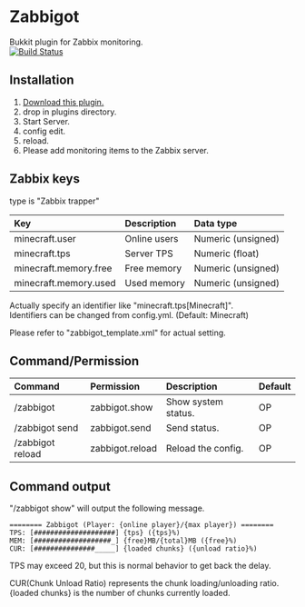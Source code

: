 # Zabbigot
Bukkit plugin for Zabbix monitoring.  
[![Build Status](https://travis-ci.org/HimaJyun/Zabbigot.svg?branch=master)](https://travis-ci.org/HimaJyun/Zabbigot)

## Installation
1. [Download this plugin.](https://github.com/HimaJyun/Zabbigot/releases/latest "Get Zabbigot")
2. drop in plugins directory.
3. Start Server.
4. config edit.
5. reload.
6. Please add monitoring items to the Zabbix server.

## Zabbix keys
type is "Zabbix trapper"

|Key                  |Description |Data type         |
|:--------------------|:-----------|:-----------------|
|minecraft.user       |Online users|Numeric (unsigned)|
|minecraft.tps        |Server TPS  |Numeric (float)   |
|minecraft.memory.free|Free memory |Numeric (unsigned)|
|minecraft.memory.used|Used memory |Numeric (unsigned)|

Actually specify an identifier like "minecraft.tps[Minecraft]".  
Identifiers can be changed from config.yml. (Default: Minecraft)

Please refer to "zabbigot_template.xml" for actual setting.

## Command/Permission
|Command         |Permission     |Description        |Default|
|:---------------|:--------------|:------------------|:------|
|/zabbigot       |zabbigot.show  |Show system status.|OP     |
|/zabbigot send  |zabbigot.send  |Send status.       |OP     |
|/zabbigot reload|zabbigot.reload|Reload the config. |OP     |

## Command output
"/zabbigot show" will output the following message.

```
======== Zabbigot (Player: {online player}/{max player}) ========
TPS: [####################] {tps} ({tps}%)
MEM: [###################_] {free}MB/{total}MB ({free}%)
CUR: [###############_____] {loaded chunks} ({unload ratio}%)
```

TPS may exceed 20, but this is normal behavior to get back the delay.

CUR(Chunk Unload Ratio) represents the chunk loading/unloading ratio.  
{loaded chunks} is the number of chunks currently loaded.
